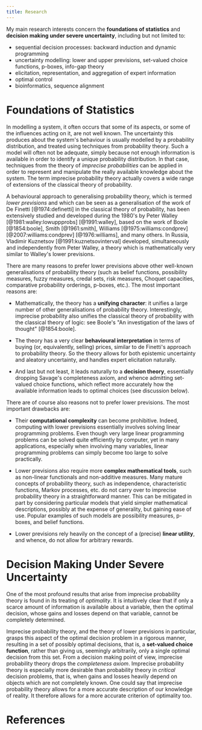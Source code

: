 ```yaml
---
title: Research
---
```


My main research
interests concern the **foundations of statistics**
and **decision making under severe uncertainty**, including but not limited to:

* sequential decision processes: backward induction and dynamic programming
* uncertainty modelling: lower and upper previsions, set-valued choice functions, p-boxes, info-gap theory
* elicitation, representation, and aggregation of expert information
* optimal control
* bioinformatics, sequence alignment

Foundations of Statistics
=========================

In modelling a system, it often occurs that some of its aspects, or
some of the influences acting on it, are not well known. The
uncertainty this produces about the system's behaviour is usually
modelled by a probability distribution, and treated using techniques
from probability theory. Such a model will often not be adequate,
simply because not enough information is available in order to
identify a unique probability distribution. In that case, techniques
from the theory of *imprecise probabilities* can be applied in
order to represent and manipulate the really available knowledge about
the system. The term imprecise probability theory actually covers a
wide range of extensions of the classical theory of probability.

A behavioural approach to generalising probability theory, which is
termed *lower previsions* and which can be seen as a
generalisation of the work of De Finetti [@1974:definetti] in the classical theory of
probability, has been extensively studied and developed during the
1980's by Peter Walley [@1981:walley:lowuppprobs] [@1991:walley], based on the work of Boole [@1854:boole], Smith [@1961:smith], Williams [@1975:williams:condprev] [@2007:williams:condprev] [@1976:williams], and many others.
In Russia, Vladimir
Kuznetsov [@1991:kuznetsovinterval] developed, simultaneously and independently from Peter
Walley, a theory which is mathematically very similar to Walley's
lower previsions.

There are many reasons to prefer lower previsions above other well-known
generalisations of probability theory (such as belief functions, possibility
measures, fuzzy measures, credal sets, risk measures, Choquet capacities,
comparative probability orderings, p-boxes, etc.). The most important
reasons are:

* Mathematically, the theory has a **unifying character**: it
  unifies a large number of other generalisations of probability
  theory. Interestingly, imprecise probability also unifies the
  classical theory of probability with the classical theory of logic:
  see Boole's "An investigation of the laws of thought" [@1854:boole].

* The theory has a very clear **behavioural interpretation** in terms
    of buying (or, equivalently, selling) prices, similar to de
    Finetti's approach to probability theory. So the theory allows for
    both epistemic uncertainty and aleatory uncertainty, and handles
    expert elicitation naturally.

* And last but not least, it leads naturally to a **decision theory**,
  essentially dropping Savage's completeness axiom, and whence admitting
  set-valued choice functions, which reflect more accurately how the
  available information leads to optimal choices (see discussion below).

There are of course also reasons not to prefer lower previsions. The most
important drawbacks are:

* Their **computational complexity** can become prohibitive. Indeed, computing with lower previsions essentially involves solving linear programming
  problems. Even though very large linear programming problems can be solved quite efficiently by computer, yet in many
  applications, especially when involving many variables,
  linear programming problems can simply become
  too large to solve practically.

* Lower previsions also require more **complex mathematical tools**, such as non-linear
  functionals and non-additive measures.
  Many mature concepts of probability theory, such as
  independence, characteristic functions, Markov processes, etc. do not
  carry over to imprecise probability theory in a straightforward
  manner.
  This can be mitigated in part by considering particular models that
  yield simpler mathematical descriptions, possibly at the expense of
  generality, but gaining ease of use. Popular examples of such models are
  possibility measures, p-boxes, and belief functions.

* Lower previsions rely heavily on the
  concept of a (precise) **linear utility**, and whence, do not allow for
  arbitrary rewards.

Decision Making Under Severe Uncertainty
========================================

One of the most profound results that arise from imprecise probability
theory is found in its treating of *optimality*. It is
intuitively clear that if only a scarce amount of information is
available about a variable, then the optimal decision, whose gains and
losses depend on that variable, cannot be completely determined.

Imprecise probability theory, and the theory of lower previsions in particular,
grasps this aspect of the optimal decision problem in a rigorous manner,
resulting in a set of possibly optimal decisions,
that is, a **set-valued choice function**,
rather than giving us,
seemingly arbitrarily, only a single optimal decision from this set. From a
decision making point of view, imprecise probability theory drops the
*completeness axiom*. Imprecise probability theory is especially more
desirable than probability theory in *critical* decision problems, that
is, when gains and losses heavily depend on objects which are not completely
known. One could say that imprecise probability theory allows for a more
accurate description of our knowledge of reality. It
therefore allows for a more accurate criterion of optimality too.

References
==========
